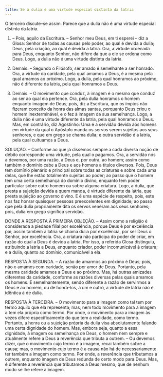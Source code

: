 ```yaml
---
title: Se a dulia é uma virtude especial distinta da latria
---
```


O terceiro discute–se assim. Parece que a dulia não é uma virtude especial distinta da latria.  

1. – Pois, aquilo da Escritura. – Senhor meu Deus, em ti esperei – diz a Glosa: Senhor de todas as causas pelo poder, ao qual é devida a dulia; Deus, pela criação, ao qual é devida a latria. Ora, a virtude ordenada para Deus, enquanto Senhor, não difere da que a ele se ordena como Deus. Logo, a dulia não é uma virtude distinta da latria.  

2. Demais. – Segundo o Filósofo, ser amado é semelhante a ser honrado. Ora, a virtude da caridade, pela qual amamos a Deus, é a mesma pela qual amamos ao próximo. Logo, a dulia, pela qual honramos ao próximo, não é diferente da latria, pela qual honramos a Deus.  

3. Demais. – O movimento que conduz, à imagem é o mesmo que conduz ao ser ao qual ela pertence. Ora, pela dulia honramos o homem enquanto imagem de Deus; pois, diz a Escritura, que os ímpios não fizeram conceito da honra das almas santas, porquanto Deus criou o homem inexterminável, e o fez à imagem da sua semelhança. Logo, a dulia não é uma virtude diferente da latria, pela qual honramos a Deus.  Mas, em contrário, diz Agostinho: Uma é a servidão devida aos homens em virtude da qual o Apóstolo manda os servos serem sujeitos aos seus senhores, e que em grego se chama dulia; e outra servidão é a latria, pela qual cultuamos a Deus.  

SOLUÇÃO. – Conforme ao que já dissemos sempre a cada diversa noção de débito corresponde uma virtude, pela qual o pagamos. Ora, a servidão nós a devemos, por uma razão, a Deus e, por outra, ao homem; assim como também o domínio cabe a Deus e aos homens a títulos diversos. Pois, Deus tem domínio plenário e principal sobre todas as criaturas e sobre cada uma delas, que lhe estão totalmente sujeitas ao poder; ao passo que o homem tem uma certa semelhança do domínio divino, enquanto tem poder particular sobre outro homem ou sobre alguma criatura. Logo, a dulia, que presta a sujeição devida a quem manda, é virtude diferente da latria, que presta sujeição ao governo divino. E é uma espécie de respeito, pois, este nos faz honrar quaisquer pessoas preexcelentes em dignidade; ao passo que pela dulia propriamente dita os servos veneram aos seus senhores; pois, dulia em grego significa servidão.  

DONDE A RESPOSTA À PRIMEIRA OBJEÇÃO. – Assim como a religião é considerada a piedade filial por excelência, porque Deus é por excelência pai; assim também a latria se chama dulia por excelência, por ser Deus o Senhor, por excelência. Ora, a criatura não participa do poder de criar, em razão do qual a Deus é devida a latria. Por isso, a referida Glosa distinguiu, atribuindo a latria a Deus, enquanto criador, poder incomunicável à criatura; e a dulia, quanto ao domínio, comunicável a ela.  

RESPOSTA À SEGUNDA. – A razão de amarmos ao próximo é Deus; pois, não o amamos com caridade, senão por amor de Deus. Portanto, pela mesma caridade amamos a Deus e ao próximo. Mas, há outras amizades diferentes da caridade, conforme as razões diversas pelas quais amamos os homens. E semelhantemente, sendo diferente a razão de servirmos a Deus e ao homem, ou de honrá–los, a um e outro, a virtude de latria não é idêntica à de dulia.  

RESPOSTA À TERCEIRA. – O movimento para a imagem como tal tem por termo aquilo que ela representa; mas, nem todo movimento para a imagem a tem ela própria como termo. Por onde, o movimento para a imagem às vezes difere especificamente do que tem a realidade, como termo. Portanto, a honra ou a sujeição própria da dulia visa absolutamente falando uma certa dignidade do homem. Mas, embora seja, quanto a essa dignidade, à imagem ou semelhança de Deus, o homem nem sempre e atualmente refere a Deus a reverência que tributa a outrem. – Ou devemos dizer, que o movimento cujo termo é a imagem, recai também sobre a causa; mas, o movimento cujo termo é a causa não há de necessariamente ter também a imagem como termo. Por onde, a reverência que tributamos a outrem, enquanto imagem de Deus redunda de certo modo para Deus. Mas, é diferente a reverência que tributamos a Deus mesmo, que de nenhum modo se lhe refere à imagem.